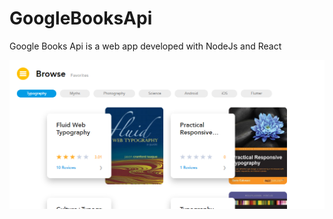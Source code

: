# GoogleBooksApi
Google Books Api is a web app developed with NodeJs and React

![Screenshot](public/images/1024x483.png)
